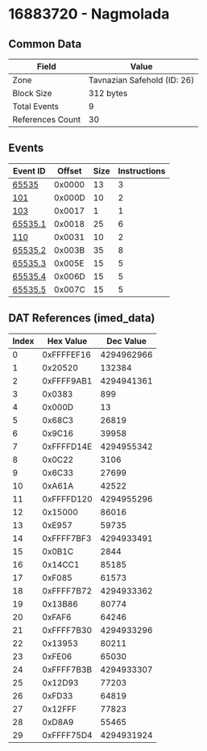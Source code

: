 # 16883720 - Nagmolada

## Common Data

| Field            | Value                       |
|------------------|-----------------------------|
| Zone             | Tavnazian Safehold (ID: 26) |
| Block Size       | 312 bytes                   |
| Total Events     | 9                           |
| References Count | 30                          |

## Events

| Event ID                | Offset   |   Size |   Instructions |
|-------------------------|----------|--------|----------------|
| [65535](./65535.md)     | 0x0000   |     13 |              3 |
| [101](./101.md)         | 0x000D   |     10 |              2 |
| [103](./103.md)         | 0x0017   |      1 |              1 |
| [65535.1](./65535.1.md) | 0x0018   |     25 |              6 |
| [110](./110.md)         | 0x0031   |     10 |              2 |
| [65535.2](./65535.2.md) | 0x003B   |     35 |              8 |
| [65535.3](./65535.3.md) | 0x005E   |     15 |              5 |
| [65535.4](./65535.4.md) | 0x006D   |     15 |              5 |
| [65535.5](./65535.5.md) | 0x007C   |     15 |              5 |

## DAT References (imed_data)

|   Index | Hex Value   |   Dec Value |
|---------|-------------|-------------|
|       0 | 0xFFFFEF16  |  4294962966 |
|       1 | 0x20520     |      132384 |
|       2 | 0xFFFF9AB1  |  4294941361 |
|       3 | 0x0383      |         899 |
|       4 | 0x000D      |          13 |
|       5 | 0x68C3      |       26819 |
|       6 | 0x9C16      |       39958 |
|       7 | 0xFFFFD14E  |  4294955342 |
|       8 | 0x0C22      |        3106 |
|       9 | 0x6C33      |       27699 |
|      10 | 0xA61A      |       42522 |
|      11 | 0xFFFFD120  |  4294955296 |
|      12 | 0x15000     |       86016 |
|      13 | 0xE957      |       59735 |
|      14 | 0xFFFF7BF3  |  4294933491 |
|      15 | 0x0B1C      |        2844 |
|      16 | 0x14CC1     |       85185 |
|      17 | 0xF085      |       61573 |
|      18 | 0xFFFF7B72  |  4294933362 |
|      19 | 0x13B86     |       80774 |
|      20 | 0xFAF6      |       64246 |
|      21 | 0xFFFF7B30  |  4294933296 |
|      22 | 0x13953     |       80211 |
|      23 | 0xFE06      |       65030 |
|      24 | 0xFFFF7B3B  |  4294933307 |
|      25 | 0x12D93     |       77203 |
|      26 | 0xFD33      |       64819 |
|      27 | 0x12FFF     |       77823 |
|      28 | 0xD8A9      |       55465 |
|      29 | 0xFFFF75D4  |  4294931924 |
